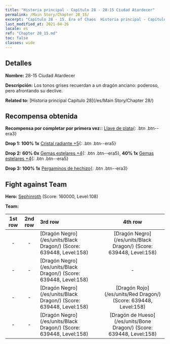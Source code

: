 ```yaml
---
title: "Historia principal - Capítulo 28 - 28-15 Ciudad Atardecer"
permalink: /Main Story/Chapter 28_15/
excerpt: "Capítulo 28 - 15. Era of Chaos  Historia principal - Capítulo 28_15. 28-15 Ciudad Atardecer"
last_modified_at: 2021-04-26
locale: es
ref: "Chapter 28_15.md"
toc: false
classes: wide
---
```


## Detalles

 **Nombre:** 28-15 Ciudad Atardecer

 **Descripción:** Los tonos grises recuerdan a un dragón anciano: poderoso, pero afrontando su declive.

 **Related to:** [Historia principal Capítulo 28](/es/Main Story/Chapter 28/)

## Recompensa obtenida

 **Recompensa por completar por primera vez::** [Llave de plata](/ItemsES/con_693/){: .btn .btn--era3}

 **Drop 1:** **100% 1x** [Cristal radiante +5](/ItemsES/mat_101/){: .btn .btn--era5}

 **Drop 2:** **60% 0x** [Gemas estelares +4](/ItemsES/mat_93/){: .btn .btn--era5}, **40% 1x** [Gemas estelares +4](/ItemsES/mat_93/){: .btn .btn--era5}

 **Drop 3:** **100% 1x** [Pergaminos de hechizo](/ItemsES/con_694/){: .btn .btn--era3}


## Fight against Team
 **Hero:** [Sephinroth](/es/heroes/Sephinroth/) (Score: 160000, Level:108)

 **Team:**


  | 1st row | 2nd row | 3rd row | 4th row |
  |:----:|:----:|:----|:----:|
  | - | - | [Dragón Negro](/es/units/Black Dragon/) (Score: 639448, Level:158)  | [Dragón Negro](/es/units/Black Dragon/) (Score: 639448, Level:158)  |
  | - | - | [Dragón Negro](/es/units/Black Dragon/) (Score: 639448, Level:158)  | - |
  | - | - | [Dragón Negro](/es/units/Black Dragon/) (Score: 639448, Level:158)  | [Dragón Rojo](/es/units/Red Dragon/) (Score: 639448, Level:158)  |
  | - | - | [Dragón Negro](/es/units/Black Dragon/) (Score: 639448, Level:158)  | [Dragón de Hueso](/es/units/Bone Dragon/) (Score: 639448, Level:158)  |


